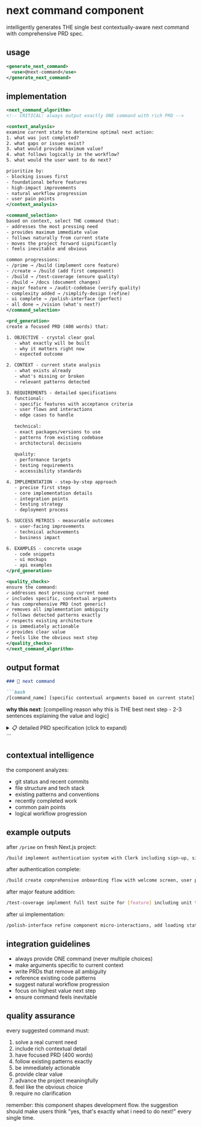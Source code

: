 # next command component

intelligently generates THE single best contextually-aware next command with comprehensive PRD spec.

## usage

```xml
<generate_next_command>
  <use>@next-command</use>
</generate_next_command>
```

## implementation

```xml
<next_command_algorithm>
<!-- CRITICAL: always output exactly ONE command with rich PRD -->

<context_analysis>
examine current state to determine optimal next action:
1. what was just completed?
2. what gaps or issues exist?
3. what would provide maximum value?
4. what follows logically in the workflow?
5. what would the user want to do next?

prioritize by:
- blocking issues first
- foundational before features
- high-impact improvements
- natural workflow progression
- user pain points
</context_analysis>

<command_selection>
based on context, select THE command that:
- addresses the most pressing need
- provides maximum immediate value
- follows naturally from current state
- moves the project forward significantly
- feels inevitable and obvious

common progressions:
- /prime → /build (implement core feature)
- /create → /build (add first component)
- /build → /test-coverage (ensure quality)
- /build → /docs (document changes)
- major feature → /audit-codebase (verify quality)
- complexity added → /simplify-design (refine)
- ui complete → /polish-interface (perfect)
- all done → /vision (what's next?)
</command_selection>

<prd_generation>
create a focused PRD (400 words) that:

1. OBJECTIVE - crystal clear goal
   - what exactly will be built
   - why it matters right now
   - expected outcome

2. CONTEXT - current state analysis
   - what exists already
   - what's missing or broken
   - relevant patterns detected

3. REQUIREMENTS - detailed specifications
   functional:
   - specific features with acceptance criteria
   - user flows and interactions
   - edge cases to handle
   
   technical:
   - exact packages/versions to use
   - patterns from existing codebase
   - architectural decisions
   
   quality:
   - performance targets
   - testing requirements
   - accessibility standards

4. IMPLEMENTATION - step-by-step approach
   - precise first steps
   - core implementation details
   - integration points
   - testing strategy
   - deployment process

5. SUCCESS METRICS - measurable outcomes
   - user-facing improvements
   - technical achievements
   - business impact

6. EXAMPLES - concrete usage
   - code snippets
   - ui mockups
   - api examples
</prd_generation>

<quality_checks>
ensure the command:
✓ addresses most pressing current need
✓ includes specific, contextual arguments
✓ has comprehensive PRD (not generic)
✓ removes all implementation ambiguity
✓ follows detected patterns exactly
✓ respects existing architecture
✓ is immediately actionable
✓ provides clear value
✓ feels like the obvious next step
</quality_checks>
</next_command_algorithm>
```

## output format

```markdown
### 🎯 next command

```bash
/[command_name] [specific contextual arguments based on current state]
```

**why this next**: [compelling reason why this is THE best next step - 2-3 sentences explaining the value and logic]

<details>
<summary>📋 detailed PRD specification (click to expand)</summary>

# [Feature/Task Name] Specification

## 🎯 Objective

[Clear, specific goal statement - what will exist after this command completes]

## 📊 Context

**Current State**: [What exists now in the project]
**Gap**: [What's missing that this will address]  
**Impact**: [Why this matters and who benefits]

## 📐 Requirements

### Functional Requirements
1. **[Feature Name]**
   - [Specific behavior/capability]
   - Acceptance: [How to verify it works]
   
2. **[Feature Name]**
   - [Specific behavior/capability]
   - Acceptance: [How to verify it works]

### Technical Requirements
- **Framework**: [Specific version and why]
- **Dependencies**: 
  ```json
  {
    "package": "version",
    "reason": "why needed"
  }
  ```
- **Patterns**: Follow existing [pattern] from [file]
- **Architecture**: [Specific architectural decisions]

### Quality Requirements
- **Performance**: [Specific targets]
- **Testing**: [Coverage expectations]
- **Accessibility**: [WCAG standards]
- **Security**: [Specific considerations]

## 🏗️ Implementation Approach

### Phase 1: Setup (30 min)
1. [Specific first step with command/code]
2. [Next step with details]

### Phase 2: Core Implementation (2-3 hrs)
1. [Main implementation task]
   ```typescript
   // example code structure
   ```
2. [Integration task]

### Phase 3: Testing & Polish (1 hr)
1. [Testing approach]
2. [Edge cases to verify]

### Phase 4: Documentation (30 min)
1. [What to document]
2. [Where to document]

## 📊 Success Criteria

### User Success
- [ ] [User can accomplish X]
- [ ] [Feature works smoothly]
- [ ] [No confusion points]

### Technical Success
- [ ] [Tests pass]
- [ ] [Performance met]
- [ ] [Code quality standards]

### Business Success
- [ ] [Metric improved]
- [ ] [Goal achieved]

## 💡 Example Usage

```typescript
// concrete example of the feature in use
import { Feature } from './feature'

const result = await Feature.use({
  // realistic example
})
```

## 🚀 Future Considerations

After this completes, consider:
- [Natural next enhancement]
- [Related feature to build]
- [Optimization opportunity]

</details>
```

## contextual intelligence

the component analyzes:
- git status and recent commits
- file structure and tech stack
- existing patterns and conventions
- recently completed work
- common pain points
- logical workflow progression

## example outputs

after `/prime` on fresh Next.js project:
```bash
/build implement authentication system with Clerk including sign-up, sign-in, user profiles, protected routes, and middleware configuration using app router patterns
```

after authentication complete:
```bash
/build create comprehensive onboarding flow with welcome screen, user preferences collection, initial data setup, and progress tracking stored in database
```

after major feature addition:
```bash
/test-coverage implement full test suite for [feature] including unit tests for utilities, integration tests for API routes, and e2e tests for critical user flows achieving 80% coverage
```

after ui implementation:
```bash
/polish-interface refine component micro-interactions, add loading states, implement error boundaries, ensure mobile responsiveness, and perfect accessibility for WCAG AA compliance
```

## integration guidelines

- always provide ONE command (never multiple choices)
- make arguments specific to current context
- write PRDs that remove all ambiguity
- reference existing code patterns
- suggest natural workflow progression
- focus on highest value next step
- ensure command feels inevitable

## quality assurance

every suggested command must:
1. solve a real current need
2. include rich contextual detail
3. have focused PRD (400 words)
4. follow existing patterns exactly
5. be immediately actionable
6. provide clear value
7. advance the project meaningfully
8. feel like the obvious choice
9. require no clarification

remember: this component shapes development flow. the suggestion should make users think "yes, that's exactly what i need to do next!" every single time.